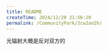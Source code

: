 ```yaml
---
title: README
createTime: 2024/12/20 21:56:20
permalink: /CommunityPark/2cw2an2h/
---
```

光辐射大概是反对双方的